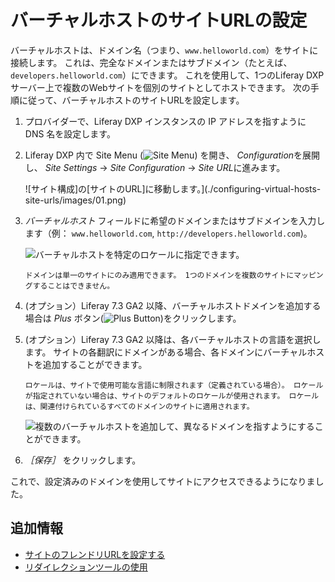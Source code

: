 # バーチャルホストのサイトURLの設定

バーチャルホストは、ドメイン名（つまり、`www.helloworld.com`）をサイトに接続します。 これは、完全なドメインまたはサブドメイン（たとえば、`developers.helloworld.com`）にできます。 これを使用して、1つのLiferay DXPサーバー上で複数のWebサイトを個別のサイトとしてホストできます。 次の手順に従って、バーチャルホストのサイトURLを設定します。

1. プロバイダーで、Liferay DXP インスタンスの IP アドレスを指すように DNS 名を設定します。 <!-- I think we can take this .5 step further by either linking to a often cited resource on how on a common domain name provider, a user would update the DNS name to point to a particular IP address. -->

1. Liferay DXP 内で Site Menu (![Site Menu](../../../images/icon-product-menu.png)) を開き、 *Configuration*を展開し、 *Site Settings* &rarr; *Site Configuration* &rarr; *Site URL*に進みます。

   ![サイト構成]の[サイトのURL]に移動します。](./configuring-virtual-hosts-site-urls/images/01.png)

1. *バーチャルホスト* フィールドに希望のドメインまたはサブドメインを入力します（例： `www.helloworld.com`, `http://developers.helloworld.com`)。

   ![バーチャルホストを特定のロケールに指定できます。](./configuring-virtual-hosts-site-urls/images/02.png)

   ```{important}
   ドメインは単一のサイトにのみ適用できます。 1つのドメインを複数のサイトにマッピングすることはできません。
   ```

1. (オプション）Liferay 7.3 GA2 以降、バーチャルホストドメインを追加する場合は *Plus* ボタン(![Plus Button](../../../images/icon-plus.png))をクリックします。

1. (オプション）Liferay 7.3 GA2 以降は、各バーチャルホストの言語を選択します。 サイトの各翻訳にドメインがある場合、各ドメインにバーチャルホストを追加することができます。

   ```{note}
   ロケールは、サイトで使用可能な言語に制限されます（定義されている場合）。 ロケールが指定されていない場合は、サイトのデフォルトのロケールが使用されます。 ロケールは、関連付けられているすべてのドメインのサイトに適用されます。
   ```

   ![複数のバーチャルホストを追加して、異なるドメインを指すようにすることができます。](./configuring-virtual-hosts-site-urls/images/03.png)

1. *［保存］* をクリックします。

これで、設定済みのドメインを使用してサイトにアクセスできるようになりました。

## 追加情報

* [サイトのフレンドリURLを設定する](./configuring-your-sites-friendly-url.md)
* [リダイレクションツールの使用](./using-the-redirection-tool.md)
